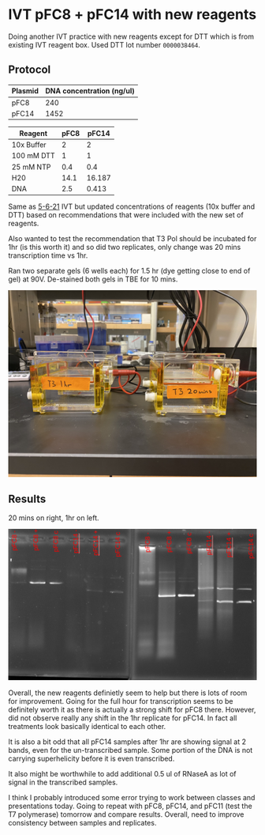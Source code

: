 # IVT pFC8 + pFC14 with new reagents

Doing another IVT practice with new reagents except for DTT which
is from existing IVT reagent box. Used DTT lot number `0000038464`.

## Protocol

| Plasmid | DNA concentration (ng/ul) |
| ------- | ------------------------- |
|  pFC8   |           240             |
| pFC14   |           1452            |


|  Reagent  |     pFC8   |   pFC14    |
| --------- | ---------- | ---------  |
| 10x Buffer |     2      |     2      |
| 100 mM DTT|     1      |     1      |
| 25 mM NTP |    0.4     |     0.4    |
|    H20    |    14.1    |     16.187 |
|    DNA    |    2.5     |   0.413    |

Same as [5-6-21](5-6-21.md) IVT but updated concentrations
of reagents (10x buffer and DTT) based on recommendations that
were included with the new set of reagents.

Also wanted to test the recommendation that T3 Pol should be
incubated for 1hr (is this worth it) and so did two replicates, only change was 20 mins transcription time vs 1hr.

Ran two separate gels (6 wells each) for 1.5 hr (dye getting close to end of gel) at 90V. De-stained both gels in TBE for 10 mins. 

![](images/running_gels_5-19-21.jpg)

## Results

20 mins on right, 1hr on left.

![](images/pfc8_pfc14_ivt_5-19-21.png)

Overall, the new reagents definietly seem to help but there is lots of room for improvement. Going for the full hour for transcription seems to be definitely worth it as there is actually
a strong shift for pFC8 there. However, did not observe really any shift in the 1hr replicate for pFC14. In fact all treatments look basically identical to each other.

It is also a bit odd that all pFC14 samples after 1hr are showing signal at 2 bands, even for the un-transcribed sample. Some portion of the DNA is not carrying superhelicity before it is even transcribed.


It also might be worthwhile to add additional 0.5 ul of RNaseA as lot of signal in the transcribed samples.

I think I probably introduced some error trying to work between classes and presentations today. Going to repeat with pFC8, pFC14, and pFC11 (test the T7 polymerase) tomorrow and compare results. Overall, need to improve consistency between samples and replicates.

